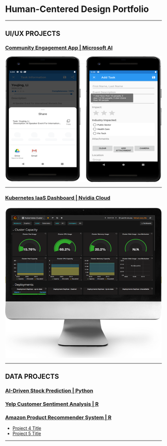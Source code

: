 # Human-Centered Design Portfolio

---

## UI/UX PROJECTS

### [Community Engagement App | Microsoft AI](/pdf/winter2020_work_term_repot.pdf)
<img src="images/engagementApp.PNG?raw=true"/>
<br>

---
### [Kubernetes IaaS Dashboard | Nvidia Cloud](http://example.com/)
<img src="images/k8s.PNG?raw=true"/>
<br>

---

## DATA PROJECTS


### [AI-Driven Stock Prediction | Python](http://example.com/)
### [Yelp Customer Sentiment Analysis | R](http://example.com/)
### [Amazon Product Recommender System | R](http://example.com/)
- [Project 4 Title](http://example.com/)	
- [Project 5 Title](http://example.com/)

---




